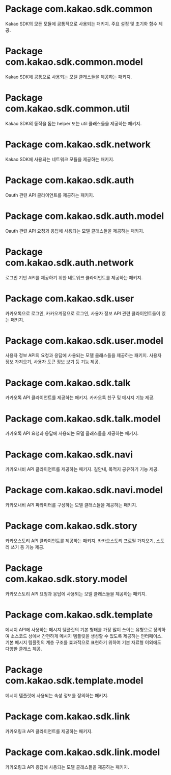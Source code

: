 # Package com.kakao.sdk.common
Kakao SDK의 모든 모듈에 공통적으로 사용되는 패키지. 주요 설정 및 초기화 함수 제공.

# Package com.kakao.sdk.common.model
Kakao SDK에 공통으로 사용되는 모델 클래스들을 제공하는 패키지.

# Package com.kakao.sdk.common.util
Kakao SDK의 동작을 돕는 helper 또는 util 클래스들을 제공하는 패키지.

# Package com.kakao.sdk.network
Kakao SDK에 사용되는 네트워크 모듈을 제공하는 패키지.

# Package com.kakao.sdk.auth
Oauth 관련 API 클라이언트를 제공하는 패키지.

# Package com.kakao.sdk.auth.model
Oauth 관련 API 요청과 응답에 사용되는 모델 클래스들을 제공하는 패키지.

# Package com.kakao.sdk.auth.network
로그인 기반 API를 제공하기 위한 네트워크 클라이언트를 제공하는 패키지.

# Package com.kakao.sdk.user
카카오톡으로 로그인, 카카오계정으로 로그인, 사용자 정보 API 관련 클라이언트들이 있는 패키지.

# Package com.kakao.sdk.user.model
사용자 정보 API의 요청과 응답에 사용되는 모델 클래스들을 제공하는 패키지. 사용자 정보 가져오기, 사용자 토큰 정보 보기 등 기능 제공.

# Package com.kakao.sdk.talk
카카오톡 API 클라이언트를 제공하는 패키지. 카카오톡 친구 및 메시지 기능 제공.

# Package com.kakao.sdk.talk.model
카카오톡 API 요청과 응답에 사용되는 모델 클래스들을 제공하는 패키지.

# Package com.kakao.sdk.navi
카카오내비 API 클라이언트를 제공하는 패키지. 길안내, 목적지 공유하기 기능 제공.

# Package com.kakao.sdk.navi.model
카카오내비 API 파라미터를 구성하는 모델 클래스들을 제공하는 패키지.

# Package com.kakao.sdk.story
카카오스토리 API 클라이언트를 제공하는 패키지. 카카오스토리 프로필 가져오기, 스토리 쓰기 등 기능 제공.

# Package com.kakao.sdk.story.model
카카오스토리 API 요청과 응답에 사용되는 모델 클래스들을 제공하는 패키지.

# Package com.kakao.sdk.template
메시지 API에 사용하는 메시지 템플릿의 기본 형태를 가장 많이 쓰이는 유형으로 정의하여 소스코드 상에서 간편하게 메시지 템플릿을 생성할 수 있도록 제공하는 인터페이스.
기본 메시지 템플릿의 계층 구조를 효과적으로 표현하기 위하여 기본 자료형 이외에도 다양한 클래스 제공.

# Package com.kakao.sdk.template.model
메시지 템플릿에 사용되는 속성 정보를 정의하는 패키지.

# Package com.kakao.sdk.link
카카오링크 API 클라이언트를 제공하는 패키지.

# Package com.kakao.sdk.link.model
카카오링크 API 응답에 사용되는 모델 클래스들을 제공하는 패키지.
